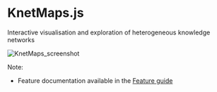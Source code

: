 # KnetMaps.js
Interactive visualisation and exploration of heterogeneous knowledge networks

![KnetMaps_screenshot](https://ondex.rothamsted.ac.uk/QTLNetMiner/KnetMaps_demo.png)

Note:
- Feature documentation available in the [Feature guide](docs/Features.md)
